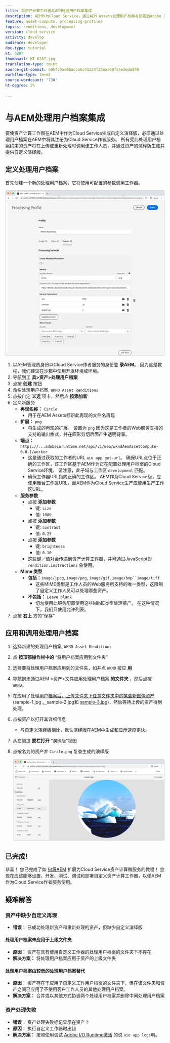 ```yaml
---
title: 将资产计算工作者与AEM处理用户档案集成
description: AEM作为Cloud Service，通过AEM Assets处理用户档案与部署到Adobe I/O Runtime的资产计算工作人员集成。 处理用户档案在作者服务中进行了配置，以使用自定义工作线程处理特定资产，并将工作线程生成的文件存储为资产演绎版。
feature: asset-compute, processing-profiles
topics: renditions, development
version: cloud-service
activity: develop
audience: developer
doc-type: tutorial
kt: 6287
thumbnail: KT-6287.jpg
translation-type: tm+mt
source-git-commit: 59bfc9ae08acca6c41234f23eaa60f56e2eda890
workflow-type: tm+mt
source-wordcount: '730'
ht-degree: 2%

---
```



# 与AEM处理用户档案集成

要使资产计算工作器在AEM中作为Cloud Service生成自定义演绎版，必须通过处理用户档案在AEM中将其注册为Cloud Service作者服务。 所有受此处理用户档案约束的资产将在上传或重新处理时调用该工作人员，并通过资产的演绎版生成并提供自定义演绎版。

## 定义处理用户档案

首先创建一个新的处理用户档案，它将使用可配置的参数调用工作器。

![处理用户档案](./assets/processing-profiles/new-processing-profile.png)

1. 以AEM管理员身份以Cloud Service作者服务的身份登 __录AEM__。 因为这是教程，我们建议在沙箱中使用开发环境或环境。
1. 导航到工 __具>资产>处理用户档案__
1. 点按 __创建__ 按钮
1. 命名处理用户档案, `WKND Asset Renditions`
1. 点按自定 __义选__ 项卡，然后点 __按添加新__
1. 定义新服务
   + __再现名称：__ `Circle`
      + 用于在AEM Assets标识此再现的文件名再现
   + __扩展：__ `png`
      + 将生成的再现的扩展。 设置为 `png` 因为这是工作者的Web服务支持的支持的输出格式，并在圆形剪切后面产生透明背景。
   + __端点：__ `https://...adobeioruntime.net/api/v1/web/wkndAemAssetCompute-0.0.1/worker`
      + 这是通过获取的工作者的URL `aio app get-url`。 确保URL点位于正确的工作区，该工作区基于AEM作为正在配置处理用户档案的Cloud Service环境。 请注意，此子域与工作区 `development` 匹配。
      + 确保工作器URL指向正确的工作区。 AEM作为Cloud Service级，应使用舞台工作区URL，而AEM作为Cloud Service生产应使用生产工作区URL。
   + __服务参数__
      + 点按 __添加参数__
         + 键: `size`
         + 值: `1000`
      + 点按 __添加参数__
         + 键: `contrast`
         + 值: `0.25`
      + 点按 __添加参数__
         + 键: `brightness`
         + 值: `0.10`
      + 这些键／值对会传递到资产计算工作器，并可通过JavaScript对 `rendition.instructions` 象使用。
   + __Mime 类型__
      + __包括：__`image/jpeg`, `image/png`, `image/gif`, `image/bmp``image/tiff`
         + 这些MIME类型是工作人员的Web服务所支持的唯一类型，这限制了自定义工作人员可以处理哪些资产。
      + __不包括：__ `Leave blank`
         + 切勿使用此服务配置使用这些MIME类型处理资产。 在这种情况下，我们只使用允许列表。
1. 点按 __右上__ 方的“保存”

## 应用和调用处理用户档案

1. 选择新建的处理用户档案, `WKND Asset Renditions`
1. 点 __按顶部操作栏中的__ “将用户档案应用到文件夹”
1. 选择要将处理用户档案应用到的文件夹，如并点 `WKND` 按应 __用__
1. 导航到未通过AEM >资产>文件应用处理用户档案 __的文件夹__ ，然后点按 `WKND`。
1. 在应用了处理[用户档案后，上传文件夹下任意文件夹中的某些新图像资产(](../assets/samples/sample-1.jpg)sample-1.jpg [、](../assets/samples/sample-2.jpg)sample-2.jpg和 [sample-3.jpg](../assets/samples/sample-3.jpg))，然后等待上传的资产得到处理。
1. 点按资产以打开其详细信息
   + 与自定义演绎版相比，默认演绎版在AEM中生成和显示速度更快。
1. 从左侧提 __要栏打开__ “演绎版”视图
1. 点按名为的资产并 `Circle.png` 复查生成的演绎版

   ![生成的演绎版](./assets/processing-profiles/rendition.png)

## 已完成!

恭喜！ 您已完成了如 [何将AEM](../overview.md) 扩展为Cloud Service资产计算微服务的教程！ 您现在应该能够设置、开发、测试、调试和部署自定义资产计算工作器，以便AEM作为Cloud Service作者服务使用。

## 疑难解答

### 资产中缺少自定义再现

+ __错误：__ 已成功处理新资产和重新处理的资产，但缺少自定义演绎版

#### 处理用户档案未应用于上级文件夹

+ __原因：__ 资产在具有使用自定义工作器的处理用户档案的文件夹下不存在
+ __解决方案：__ 将处理用户档案应用于资产的上级文件夹

#### 处理用户档案由较低的处理用户档案替代

+ __原因：__ 资产存在于应用了自定义工作用户档案的文件夹下，但在该文件夹和资产之间已应用了不使用客户工作人员的其他处理用户档案。
+ __解决方案：__ 合并或以其他方式协调两个处理用户档案并删除中间处理用户档案

### 资产处理失败

+ __错误：__ 资产处理失败标记显示在资产上
+ __原因：__ 执行自定义工作器时出错
+ __解决方案：__ 按照使用调试 [Adobe I/O Runtime激活](../test-debug/debug.md#aio-app-logs) 的说 `aio app logs`明。